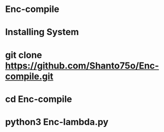 # Enc-compile 



# Installing System

#        git clone https://github.com/Shanto75o/Enc-compile.git
#        cd Enc-compile
#        python3 Enc-lambda.py
